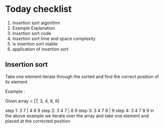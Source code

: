 
# Today checklist

1. Insertion sort algorithm
2. Example Explanation
3. Insertion sort code
4. Insertion sort time and space complexity
5. is insertion sort stable 
6. application of insertion sort


## Insertion sort

Take one element iterate through the sorted and find the correct position of its element

Example :

Given array = [7, 3, 4, 8, 9]

step 1: 3 7 | 4 8 9
step 2: 3 4 7 | 8 9
step 3: 3 4 7 8 | 9
step 4: 3 4 7 8 9
                   in the above example we iterate over the array and take one element and placed at the corrected position


